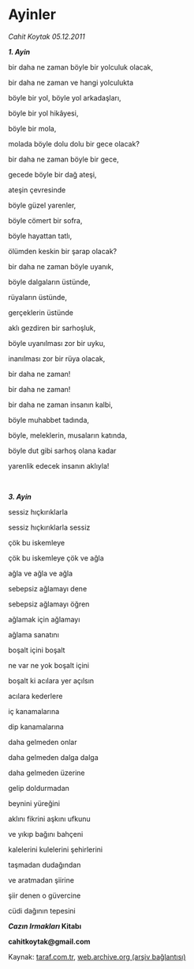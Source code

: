 # Ayinler

*Cahit Koytak 05.12.2011*

<div class="yazi"><p><b><i>1. Ayin</i></b></p>
<p>bir daha ne zaman böyle bir yolculuk olacak,</p>
<p>bir daha ne zaman ve hangi yolculukta</p>
<p>böyle bir yol, böyle yol arkadaşları,</p>
<p>böyle bir yol hikâyesi,</p>
<p>böyle bir mola,</p>
<p>molada böyle dolu dolu bir gece olacak?</p>
<p>bir daha ne zaman böyle bir gece,</p>
<p>gecede böyle bir dağ ateşi,</p>
<p>ateşin çevresinde</p>
<p>böyle güzel yarenler,</p>
<p>böyle cömert bir sofra,</p>
<p>böyle hayattan tatlı, </p>
<p>ölümden keskin bir şarap olacak?</p>
<p>bir daha ne zaman böyle uyanık,</p>
<p>böyle dalgaların üstünde,</p>
<p>rüyaların üstünde,</p>
<p>gerçeklerin üstünde </p>
<p>aklı gezdiren bir sarhoşluk,</p>
<p>böyle uyanılması zor bir uyku,</p>
<p>inanılması zor bir rüya olacak, </p>
<p>bir daha ne zaman!</p>
<p>bir daha ne zaman!</p>
<p>bir daha ne zaman insanın kalbi,</p>
<p>böyle muhabbet tadında,</p>
<p>böyle, meleklerin, musaların katında,</p>
<p>böyle dut gibi sarhoş olana kadar</p>
<p>yarenlik edecek insanın aklıyla!</p>
<p><b><i> </i></b></p>
<p><b><i>3. Ayin      </i></b></p>
<p>sessiz hıçkırıklarla</p>
<p>sessiz hıçkırıklarla sessiz</p>
<p>çök bu iskemleye </p>
<p>çök bu iskemleye çök ve ağla </p>
<p>ağla ve ağla ve ağla</p>
<p>sebepsiz ağlamayı dene</p>
<p>sebepsiz ağlamayı öğren</p>
<p>ağlamak için ağlamayı</p>
<p>ağlama sanatını</p>
<p>boşalt içini boşalt </p>
<p>ne var ne yok boşalt içini</p>
<p>boşalt ki acılara yer açılsın </p>
<p>acılara kederlere</p>
<p>iç kanamalarına </p>
<p>dip kanamalarına</p>
<p>daha gelmeden onlar</p>
<p>daha gelmeden dalga dalga</p>
<p>daha gelmeden üzerine</p>
<p>gelip doldurmadan </p>
<p>beynini yüreğini</p>
<p>aklını fikrini aşkını ufkunu</p>
<p>ve yıkıp bağını bahçeni</p>
<p>kalelerini kulelerini şehirlerini</p>
<p>taşmadan dudağından </p>
<p>ve aratmadan şiirine</p>
<p>şiir denen o güvercine  </p>
<p>cüdi dağının tepesini</p>
<p><b><i>Cazın Irmakları</i></b><b> Kitabı</b></p>
<p><b>cahitkoytak@gmail.com</b></p>
</div>

Kaynak: [taraf.com.tr](http://www.taraf.com.tr/cahit-koytak/makale-ayinler.htm), [web.archive.org (arşiv bağlantısı)](http://web.archive.org/web/20130623232043/http://www.taraf.com.tr/cahit-koytak/makale-ayinler.htm)
